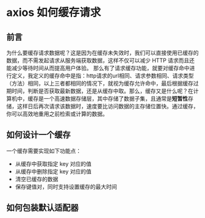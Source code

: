 # axios 如何缓存请求
## 前言
​        为什么要缓存请求数据呢？这是因为在缓存未失效时，我们可以直接使用已缓存的数据，而不需发起请求从服务端获取数据，这样不仅可以减少 HTTP 请求而且还能减少等待时间从而提高用户体验。
​        那么有了请求缓存功能，就要对缓存命中进行定义，我定义的缓存命中是指：http请求的url相同、请求参数相同、请求类型（方法）相同，以上三者都相同的情况下，就视为缓存允许命中，最后根据缓存过期时间，判断是否获取最新数据，还是从缓存中取。
​        那么，缓存又是什么呢？在计算机中，缓存是一个高速数据存储层，其中存储了数据子集，且通常是**短暂性**存储，这样日后再次请求该数据时，速度要比访问数据的主存储位置快。通过缓存，你可以高效地重用之前检索或计算的数据。

## 如何设计一个缓存
一个缓存需要实现如下功能点：
- 从缓存中获取指定 key 对应的值
- 从缓存中删除指定 key 对应的值
- 清空已缓存的数据
- 保存键值对，同时支持设置缓存的最大时间

## 如何包装默认适配器